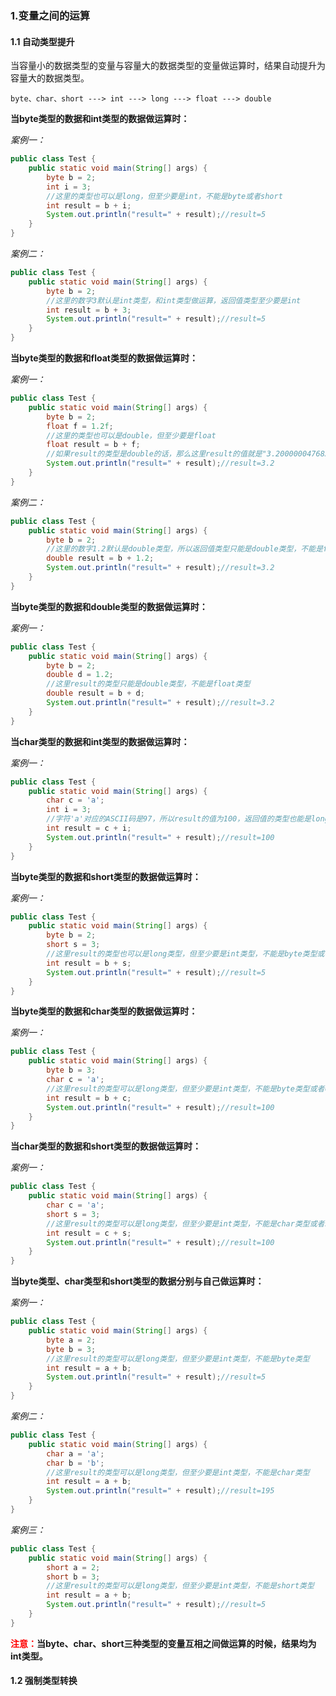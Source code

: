 ### 1.变量之间的运算

#### 1.1 自动类型提升

当容量小的数据类型的变量与容量大的数据类型的变量做运算时，结果自动提升为容量大的数据类型。

`byte、char、short ---> int ---> long ---> float ---> double`

**当byte类型的数据和int类型的数据做运算时：**

*案例一：*

```java
public class Test {
    public static void main(String[] args) {
        byte b = 2;
        int i = 3;
        //这里的类型也可以是long，但至少要是int，不能是byte或者short
        int result = b + i;
        System.out.println("result=" + result);//result=5
    }
}
```

*案例二：*

```java
public class Test {
    public static void main(String[] args) {
        byte b = 2;
        //这里的数字3默认是int类型，和int类型做运算，返回值类型至少要是int
        int result = b + 3;
        System.out.println("result=" + result);//result=5
    }
}
```

**当byte类型的数据和float类型的数据做运算时：**

*案例一：*

```java
public class Test {
    public static void main(String[] args) {
        byte b = 2;
        float f = 1.2f;
        //这里的类型也可以是double，但至少要是float
        float result = b + f;
        //如果result的类型是double的话，那么这里result的值就是"3.200000047683716"
        System.out.println("result=" + result);//result=3.2
    }
}
```

*案例二：*

```java
public class Test {
    public static void main(String[] args) {
        byte b = 2;
        //这里的数字1.2默认是double类型，所以返回值类型只能是double类型，不能是float类型
        double result = b + 1.2;
        System.out.println("result=" + result);//result=3.2
    }
}
```

**当byte类型的数据和double类型的数据做运算时：**

*案例一：*

```java
public class Test {
    public static void main(String[] args) {
        byte b = 2;
        double d = 1.2;
        //这里result的类型只能是double类型，不能是float类型
        double result = b + d;
        System.out.println("result=" + result);//result=3.2
    }
}
```

**当char类型的数据和int类型的数据做运算时：**

*案例一：*

```java
public class Test {
    public static void main(String[] args) {
        char c = 'a';
        int i = 3;
        //字符'a'对应的ASCII码是97，所以result的值为100，返回值的类型也能是long类型，但至少要是int类型
        int result = c + i;
        System.out.println("result=" + result);//result=100
    }
}
```

**当byte类型的数据和short类型的数据做运算时：**

*案例一：*

```java
public class Test {
    public static void main(String[] args) {
        byte b = 2;
        short s = 3;
        //这里result的类型也可以是long类型，但至少要是int类型，不能是byte类型或者short类型
        int result = b + s;
        System.out.println("result=" + result);//result=5
    }
}
```

**当byte类型的数据和char类型的数据做运算时：**

*案例一：*

```java
public class Test {
    public static void main(String[] args) {
        byte b = 3;
        char c = 'a';
        //这里result的类型可以是long类型，但至少要是int类型，不能是byte类型或者char类型
        int result = b + c;
        System.out.println("result=" + result);//result=100
    }
}
```

**当char类型的数据和short类型的数据做运算时：**

*案例一：*

```java
public class Test {
    public static void main(String[] args) {
        char c = 'a';
        short s = 3;
        //这里result的类型可以是long类型，但至少要是int类型，不能是char类型或者short类型
        int result = c + s;
        System.out.println("result=" + result);//result=100
    }
}
```

**当byte类型、char类型和short类型的数据分别与自己做运算时：**

*案例一：*

```java
public class Test {
    public static void main(String[] args) {
        byte a = 2;
        byte b = 3;
        //这里result的类型可以是long类型，但至少要是int类型，不能是byte类型
        int result = a + b;
        System.out.println("result=" + result);//result=5
    }
}
```

*案例二：*

```java
public class Test {
    public static void main(String[] args) {
        char a = 'a';
        char b = 'b';
        //这里result的类型可以是long类型，但至少要是int类型，不能是char类型
        int result = a + b;
        System.out.println("result=" + result);//result=195
    }
}
```

*案例三：*

```java
public class Test {
    public static void main(String[] args) {
        short a = 2;
        short b = 3;
        //这里result的类型可以是long类型，但至少要是int类型，不能是short类型
        int result = a + b;
        System.out.println("result=" + result);//result=5
    }
}
```

**<font color="red">注意：</font>当byte、char、short三种类型的变量互相之间做运算的时候，结果均为int类型。**

#### 1.2 强制类型转换







